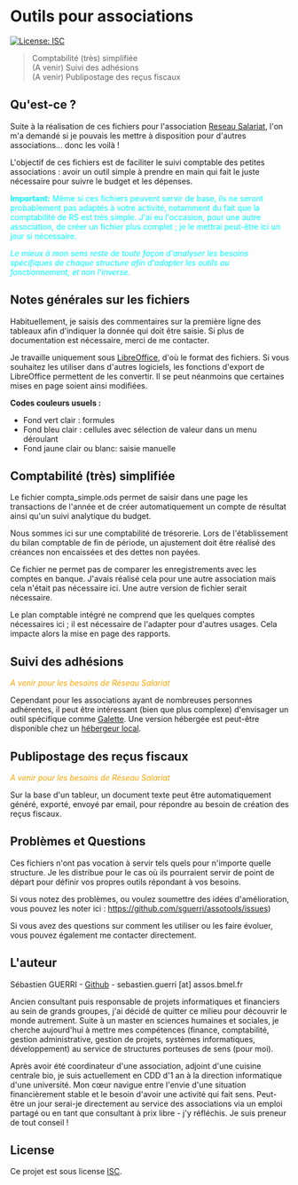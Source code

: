 # Outils pour associations

[![License: ISC](https://img.shields.io/badge/License-ISC-yellow.svg)](https://spdx.org/licenses/ISC)

> Comptabilité (très) simplifiée  
> (A venir) Suivi des adhésions  
> (A venir) Publipostage des reçus fiscaux


## Qu'est-ce ?

Suite à la réalisation de ces fichiers pour l'association [Reseau Salariat](http://www.reseau-salariat.info/), l'on m'a demandé si je pouvais les mettre à disposition pour d'autres associations... donc les voilà !

L'objectif de ces fichiers est de faciliter le suivi comptable des petites associations : avoir un outil simple à prendre en main qui fait le juste nécessaire pour suivre le budget et les dépenses.

<span style="color:cyan">**Important:** Même si ces fichiers peuvent servir de base, ils ne seront probablement pas adaptés à votre activité, notamment du fait que la comptabilité de RS est très simple. J'ai eu l'occasion, pour une autre association, de créer un fichier plus complet ; je le mettrai peut-être ici un jour si nécessaire.</span>

<span style="color:cyan">*Le mieux à mon sens reste de toute façon d'analyser les besoins spécifiques de chaque structure afin d'adapter les outils au fonctionnement, et non l'inverse.*</span>


## Notes générales sur les fichiers

Habituellement, je saisis des commentaires sur la première ligne des tableaux afin d'indiquer la donnée qui doit être saisie. Si plus de documentation est nécessaire, merci de me contacter.

Je travaille uniquement sous [LibreOffice](https://fr.libreoffice.org/), d'où le format des fichiers. Si vous souhaitez les utiliser dans d'autres logiciels, les fonctions d'export de LibreOffice permettent de les convertir. Il se peut néanmoins que certaines mises en page soient ainsi modifiées.

**Codes couleurs usuels :**
- Fond vert clair : formules
- Fond bleu clair : cellules avec sélection de valeur dans un menu déroulant
- Fond jaune clair ou blanc: saisie manuelle


## Comptabilité (très) simplifiée

Le fichier compta_simple.ods permet de saisir dans une page les transactions de l'année et de créer automatiquement un compte de résultat ainsi qu'un suivi analytique du budget.

Nous sommes ici sur une comptabilité de trésorerie. Lors de l'établissement du bilan comptable de fin de période, un ajustement doit être réalisé des créances non encaissées et des dettes non payées.

Ce fichier ne permet pas de comparer les enregistrements avec les comptes en banque. J'avais réalisé cela pour une autre association mais cela n'était pas nécessaire ici. Une autre version de fichier serait nécessaire.

Le plan comptable intégré ne comprend que les quelques comptes nécessaires ici ; il est nécessaire de l'adapter pour d'autres usages. Cela impacte alors la mise en page des rapports.


## Suivi des adhésions

<span style="color:orange">*A venir pour les besoins de Réseau Salariat*</span>

Cependant pour les associations ayant de nombreuses personnes adhérentes, il peut être intéressant (bien que plus complexe) d'envisager un outil spécifique comme [Galette](https://galette.eu/site/fr/). Une version hébergée est peut-être disponible chez un [hébergeur local](https://chatons.org/).


## Publipostage des reçus fiscaux

<span style="color:orange">*A venir pour les besoins de Réseau Salariat*</span>

Sur la base d'un tableur, un document texte peut être automatiquement généré, exporté, envoyé par email, pour répondre au besoin de création des reçus fiscaux.


## Problèmes et Questions

Ces fichiers n'ont pas vocation à servir tels quels pour n'importe quelle structure. Je les distribue pour le cas où ils pourraient servir de point de départ pour définir vos propres outils répondant à vos besoins.

Si vous notez des problèmes, ou voulez soumettre des idées d'amélioration, vous pouvez les noter ici : https://github.com/sguerri/assotools/issues)

Si vous avez des questions sur comment les utiliser ou les faire évoluer, vous pouvez également me contacter directement.


## L'auteur

Sébastien GUERRI - [Github](https://github.com/sguerri) - sebastien.guerri [at] assos.bmel.fr

Ancien consultant puis responsable de projets informatiques et financiers au sein de grands groupes, j'ai décidé de quitter ce milieu pour découvrir le monde autrement. Suite à un master en sciences humaines et sociales, je cherche aujourd'hui à mettre mes compétences (finance, comptabilité, gestion administrative, gestion de projets, systèmes informatiques, développement) au service de structures porteuses de sens (pour moi).

Après avoir été coordinateur d'une association, adjoint d'une cuisine centrale bio, je suis actuellement en CDD d'1 an à la direction informatique d'une université. Mon cœur navigue entre l'envie d'une situation financièrement stable et le besoin d'avoir une activité qui fait sens. Peut-être un jour serai-je directement au service des associations via un emploi partagé ou en tant que consultant à prix libre - j'y réfléchis. Je suis preneur de tout conseil !


## License

Ce projet est sous license [ISC](https://spdx.org/licenses/ISC).